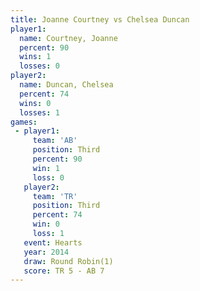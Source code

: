 ```yaml
---
title: Joanne Courtney vs Chelsea Duncan
player1:                
  name: Courtney, Joanne
  percent: 90           
  wins: 1               
  losses: 0             
player2:                
  name: Duncan, Chelsea 
  percent: 74           
  wins: 0               
  losses: 1             
games:
 - player1:         
     team: 'AB'     
     position: Third
     percent: 90    
     win: 1         
     loss: 0        
   player2:         
     team: 'TR'     
     position: Third
     percent: 74    
     win: 0         
     loss: 1        
   event: Hearts       
   year: 2014          
   draw: Round Robin(1)
   score: TR 5 - AB 7  
---
```

